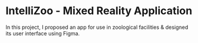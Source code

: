# IntelliZoo - Mixed Reality Application
In this project, I proposed an app for use in zoological facilities & designed its user interface using Figma.
